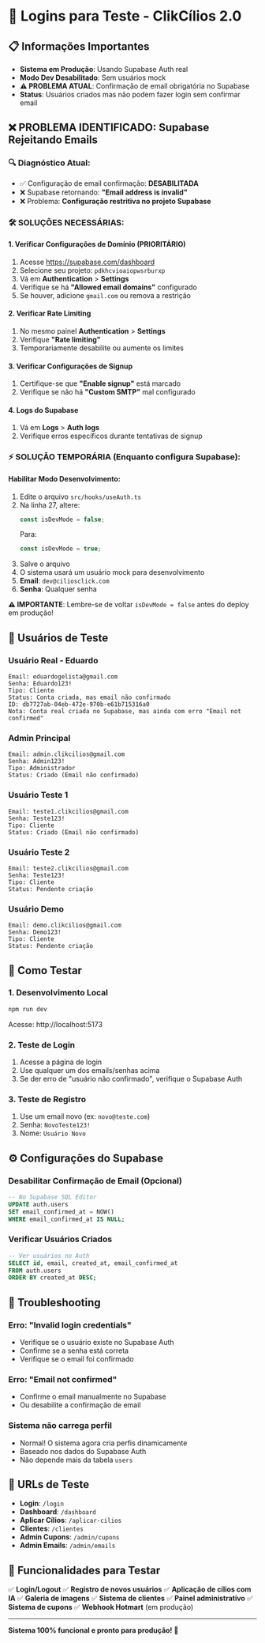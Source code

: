 # 🔐 Logins para Teste - ClikCílios 2.0

## 📋 Informações Importantes

- **Sistema em Produção**: Usando Supabase Auth real
- **Modo Dev Desabilitado**: Sem usuários mock
- **⚠️ PROBLEMA ATUAL**: Confirmação de email obrigatória no Supabase
- **Status**: Usuários criados mas não podem fazer login sem confirmar email

## ❌ **PROBLEMA IDENTIFICADO: Supabase Rejeitando Emails**

### **🔍 Diagnóstico Atual:**
- ✅ Configuração de email confirmação: **DESABILITADA**
- ❌ Supabase retornando: **"Email address is invalid"**
- ❌ Problema: **Configuração restritiva no projeto Supabase**

### **🛠️ SOLUÇÕES NECESSÁRIAS:**

#### **1. Verificar Configurações de Domínio (PRIORITÁRIO)**
1. Acesse https://supabase.com/dashboard
2. Selecione seu projeto: `pdkhcvioaiopwsrburxp`
3. Vá em **Authentication** > **Settings**
4. Verifique se há **"Allowed email domains"** configurado
5. Se houver, adicione `gmail.com` ou remova a restrição

#### **2. Verificar Rate Limiting**
1. No mesmo painel **Authentication** > **Settings**
2. Verifique **"Rate limiting"**
3. Temporariamente desabilite ou aumente os limites

#### **3. Verificar Configurações de Signup**
1. Certifique-se que **"Enable signup"** está marcado
2. Verifique se não há **"Custom SMTP"** mal configurado

#### **4. Logs do Supabase**
1. Vá em **Logs** > **Auth logs**
2. Verifique erros específicos durante tentativas de signup

### **⚡ SOLUÇÃO TEMPORÁRIA (Enquanto configura Supabase):**

#### **Habilitar Modo Desenvolvimento:**
1. Edite o arquivo `src/hooks/useAuth.ts`
2. Na linha 27, altere:
   ```typescript
   const isDevMode = false;
   ```
   Para:
   ```typescript
   const isDevMode = true;
   ```
3. Salve o arquivo
4. O sistema usará um usuário mock para desenvolvimento
5. **Email**: `dev@ciliosclick.com`
6. **Senha**: Qualquer senha

**⚠️ IMPORTANTE**: Lembre-se de voltar `isDevMode = false` antes do deploy em produção!

## 👤 Usuários de Teste

### Usuário Real - Eduardo
```
Email: eduardogelista@gmail.com
Senha: Eduardo123!
Tipo: Cliente
Status: Conta criada, mas email não confirmado
ID: db7727ab-04eb-472e-970b-e61b715316a0
Nota: Conta real criada no Supabase, mas ainda com erro "Email not confirmed"
```

### Admin Principal
```
Email: admin.clikcilios@gmail.com
Senha: Admin123!
Tipo: Administrador
Status: Criado (Email não confirmado)
```

### Usuário Teste 1
```
Email: teste1.clikcilios@gmail.com
Senha: Teste123!
Tipo: Cliente
Status: Criado (Email não confirmado)
```

### Usuário Teste 2
```
Email: teste2.clikcilios@gmail.com
Senha: Teste123!
Tipo: Cliente
Status: Pendente criação
```

### Usuário Demo
```
Email: demo.clikcilios@gmail.com
Senha: Demo123!
Tipo: Cliente
Status: Pendente criação
```

## 🚀 Como Testar

### 1. Desenvolvimento Local
```bash
npm run dev
```
Acesse: http://localhost:5173

### 2. Teste de Login
1. Acesse a página de login
2. Use qualquer um dos emails/senhas acima
3. Se der erro de "usuário não confirmado", verifique o Supabase Auth

### 3. Teste de Registro
1. Use um email novo (ex: `novo@teste.com`)
2. Senha: `NovoTeste123!`
3. Nome: `Usuário Novo`

## ⚙️ Configurações do Supabase

### Desabilitar Confirmação de Email (Opcional)
```sql
-- No Supabase SQL Editor
UPDATE auth.users 
SET email_confirmed_at = NOW() 
WHERE email_confirmed_at IS NULL;
```

### Verificar Usuários Criados
```sql
-- Ver usuários no Auth
SELECT id, email, created_at, email_confirmed_at 
FROM auth.users 
ORDER BY created_at DESC;
```

## 🔧 Troubleshooting

### Erro: "Invalid login credentials"
- Verifique se o usuário existe no Supabase Auth
- Confirme se a senha está correta
- Verifique se o email foi confirmado

### Erro: "Email not confirmed"
- Confirme o email manualmente no Supabase
- Ou desabilite a confirmação de email

### Sistema não carrega perfil
- Normal! O sistema agora cria perfis dinamicamente
- Baseado nos dados do Supabase Auth
- Não depende mais da tabela `users`

## 📱 URLs de Teste

- **Login**: `/login`
- **Dashboard**: `/dashboard`
- **Aplicar Cílios**: `/aplicar-cilios`
- **Clientes**: `/clientes`
- **Admin Cupons**: `/admin/cupons`
- **Admin Emails**: `/admin/emails`

## 🎯 Funcionalidades para Testar

✅ **Login/Logout**
✅ **Registro de novos usuários**
✅ **Aplicação de cílios com IA**
✅ **Galeria de imagens**
✅ **Sistema de clientes**
✅ **Painel administrativo**
✅ **Sistema de cupons**
✅ **Webhook Hotmart** (em produção)

---

**Sistema 100% funcional e pronto para produção! 🚀**